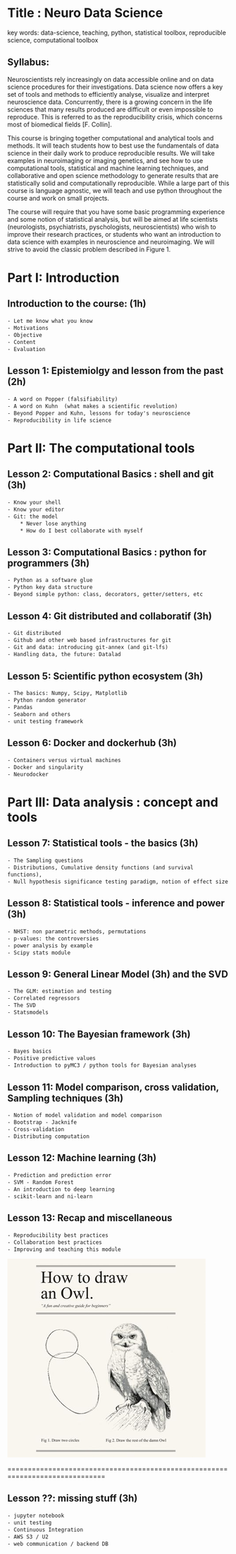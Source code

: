 
Title : Neuro Data Science
============================

key words: data-science, teaching, python, statistical toolbox, reproducible science, 
computational toolbox 

Syllabus:
-----------

Neuroscientists rely increasingly on data accessible online and on data science
procedures for their investigations. Data science now offers a key set of
tools and methods to efficiently analyse, visualize and interpret neuroscience
data. Concurrently, there is a growing concern in the life sciences that many
results produced are difficult or even impossible to reproduce. This is
referred to as the reproducibility crisis, which concerns most of biomedical
fields [F. Collin]. 

This course is bringing together computational and analytical tools and methods.
It will teach students how to best use the fundamentals of data science in
their daily work to produce reproducible results. We will take examples in
neuroimaging or imaging genetics, and see how to use computational tools,
statistical and machine learning techniques, and collaborative and open science
methodology to generate results that are statistically solid and
computationally reproducible. While a large part of this course is language
agnostic, we will teach and use python throughout the course and work on small
projects. 

The course will require that you have some basic programming experience and some
notion of statistical analysis, but will be aimed at life scientists
(neurologists, psychiatrists, pyschologists, neuroscientists) who wish to
improve their research practices, or students who want an introduction to
data science with examples in neuroscience and neuroimaging. We will strive to avoid
the classic problem described in Figure 1. 
 
Part I: Introduction
============================================

Introduction to the course: (1h)
---------------------------------
	- Let me know what you know 
	- Motivations
	- Objective
	- Content
	- Evaluation

Lesson 1: Epistemiolgy and lesson from the past (2h)
-----------------------------------------------------------------
	- A word on Popper (falsifiability)
	- A word on Kuhn  (what makes a scientific revolution)
	- Beyond Popper and Kuhn, lessons for today's neuroscience
	- Reproducibility in life science

Part II: The computational tools
============================================


Lesson 2: Computational Basics : shell and git (3h)
-----------------------------------------------------------------
	- Know your shell
	- Know your editor
	- Git: the model
		* Never lose anything 
		* How do I best collaborate with myself

Lesson 3: Computational Basics : python for programmers (3h)
-----------------------------------------------------------------
	- Python as a software glue
	- Python key data structure
	- Beyond simple python: class, decorators, getter/setters, etc

Lesson 4: Git distributed and collaboratif (3h)
-----------------------------------------------------------------
	- Git distributed
	- Github and other web based infrastructures for git
	- Git and data: introducing git-annex (and git-lfs)
	- Handling data, the future: Datalad

Lesson 5: Scientific python ecosystem (3h)
-----------------------------------------------------------------
	- The basics: Numpy, Scipy, Matplotlib 
	- Python random generator
	- Pandas
	- Seaborn and others
	- unit testing framework

Lesson 6: Docker and dockerhub (3h)
-----------------------------------------------------------------
	- Containers versus virtual machines
	- Docker and singularity 
	- Neurodocker 

Part III: Data analysis : concept and tools
============================================

Lesson 7: Statistical tools - the basics (3h)
-----------------------------------------------------------------
	- The Sampling questions
	- Distributions, Cumulative density functions (and survival functions), 
	- Null hypothesis significance testing paradigm, notion of effect size

Lesson 8: Statistical tools - inference and power (3h)
-----------------------------------------------------------------
	- NHST: non parametric methods, permutations
	- p-values: the controversies
	- power analysis by example 
	- Scipy stats module 

Lesson 9: General Linear Model (3h) and the SVD 
-----------------------------------------------------------------
	- The GLM: estimation and testing 
	- Correlated regressors
	- The SVD
	- Statsmodels

Lesson 10: The Bayesian framework (3h)
-----------------------------------------------------------------
	- Bayes basics 
	- Positive predictive values
	- Introduction to pyMC3 / python tools for Bayesian analyses

Lesson 11: Model comparison, cross validation, Sampling techniques  (3h)
-----------------------------------------------------------------
	- Notion of model validation and model comparison
	- Bootstrap - Jacknife
	- Cross-validation
	- Distributing computation 
 
Lesson 12: Machine learning (3h)
-----------------------------------------------------------------
	- Prediction and prediction error
	- SVM - Random Forest
	- An introduction to deep learning
	- scikit-learn and ni-learn 

Lesson 13: Recap and miscellaneous
-----------------------------------------------------------------
	- Reproducibility best practices
	- Collaboration best practices
	- Improving and teaching this module 

![How to draw an owl?][owl] 

[owl]:draw-an-owl.jpg "How to avoid this issue?"

==============================================================================



Lesson ??: missing stuff (3h)
-----------------------------------------------------------------
	- jupyter notebook  
	- unit testing 
	- Continuous Integration
	- AWS S3 / U2 
	- web communication / backend DB



